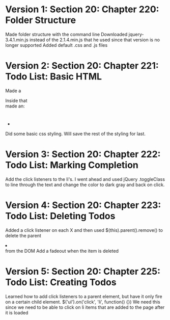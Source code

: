 # Version 1: Section 20: Chapter 220: Folder Structure
   Made folder structure with the command line
   Downloaded jquery-3.4.1.min.js instead of the 2.1.4.min.js that he used since
      that version is no longer supported
   Added default .css and .js files

# Version 2: Section 20: Chapter 221: Todo List: Basic HTML
   Made a <div></div>
   Inside that <div> made an:
      <h1></h1>
      <ul>
         <li> <span></span> </li>
      </ul>
   Did some basic css styling. Will save the rest of the styling for last.

# Version 3: Section 20: Chapter 222: Todo List: Marking Completion
   Add the click listeners to the li's. I went ahead and used jQuery .toggleClass
      to line through the text and change the color to dark gray and back on click.

# Version 4: Section 20: Chapter 223: Todo List: Deleting Todos
   Added a click listener on each <span> X </span> and then used $(this).parent().remove()
      to delete the parent <li></li> from the DOM
   Add a fadeout when the item is deleted

# Version 5: Section 20: Chapter 225: Todo List: Creating Todos
   Learned how to add click listeners to a parent element, but have it only fire
      on a certain child element.
      $('ul').on('click', 'li', function() {})
      We need this since we need to be able to click on li items that are added
         to the page after it is loaded